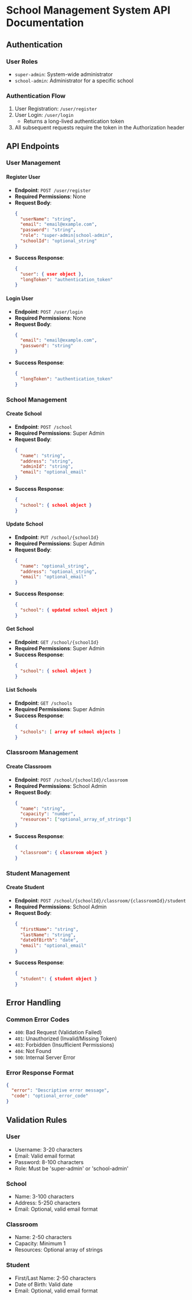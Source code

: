 # School Management System API Documentation

## Authentication

### User Roles
- `super-admin`: System-wide administrator
- `school-admin`: Administrator for a specific school

### Authentication Flow
1. User Registration: `/user/register`
2. User Login: `/user/login`
   - Returns a long-lived authentication token
3. All subsequent requests require the token in the Authorization header

## API Endpoints

### User Management

#### Register User
- **Endpoint**: `POST /user/register`
- **Required Permissions**: None
- **Request Body**:
  ```json
  {
    "userName": "string",
    "email": "email@example.com",
    "password": "string",
    "role": "super-admin|school-admin",
    "schoolId": "optional_string"
  }
  ```
- **Success Response**:
  ```json
  {
    "user": { user object },
    "longToken": "authentication_token"
  }
  ```

#### Login User
- **Endpoint**: `POST /user/login`
- **Required Permissions**: None
- **Request Body**:
  ```json
  {
    "email": "email@example.com",
    "password": "string"
  }
  ```
- **Success Response**:
  ```json
  {
    "longToken": "authentication_token"
  }
  ```

### School Management

#### Create School
- **Endpoint**: `POST /school`
- **Required Permissions**: Super Admin
- **Request Body**:
  ```json
  {
    "name": "string",
    "address": "string",
    "adminId": "string",
    "email": "optional_email"
  }
  ```
- **Success Response**:
  ```json
  {
    "school": { school object }
  }
  ```

#### Update School
- **Endpoint**: `PUT /school/{schoolId}`
- **Required Permissions**: Super Admin
- **Request Body**:
  ```json
  {
    "name": "optional_string",
    "address": "optional_string",
    "email": "optional_email"
  }
  ```
- **Success Response**:
  ```json
  {
    "school": { updated school object }
  }
  ```

#### Get School
- **Endpoint**: `GET /school/{schoolId}`
- **Required Permissions**: Super Admin
- **Success Response**:
  ```json
  {
    "school": { school object }
  }
  ```

#### List Schools
- **Endpoint**: `GET /schools`
- **Required Permissions**: Super Admin
- **Success Response**:
  ```json
  {
    "schools": [ array of school objects ]
  }
  ```

### Classroom Management

#### Create Classroom
- **Endpoint**: `POST /school/{schoolId}/classroom`
- **Required Permissions**: School Admin
- **Request Body**:
  ```json
  {
    "name": "string",
    "capacity": "number",
    "resources": ["optional_array_of_strings"]
  }
  ```
- **Success Response**:
  ```json
  {
    "classroom": { classroom object }
  }
  ```

### Student Management

#### Create Student
- **Endpoint**: `POST /school/{schoolId}/classroom/{classroomId}/student`
- **Required Permissions**: School Admin
- **Request Body**:
  ```json
  {
    "firstName": "string",
    "lastName": "string",
    "dateOfBirth": "date",
    "email": "optional_email"
  }
  ```
- **Success Response**:
  ```json
  {
    "student": { student object }
  }
  ```

## Error Handling

### Common Error Codes
- `400`: Bad Request (Validation Failed)
- `401`: Unauthorized (Invalid/Missing Token)
- `403`: Forbidden (Insufficient Permissions)
- `404`: Not Found
- `500`: Internal Server Error

### Error Response Format
```json
{
  "error": "Descriptive error message",
  "code": "optional_error_code"
}
```

## Validation Rules

### User
- Username: 3-20 characters
- Email: Valid email format
- Password: 8-100 characters
- Role: Must be 'super-admin' or 'school-admin'

### School
- Name: 3-100 characters
- Address: 5-250 characters
- Email: Optional, valid email format

### Classroom
- Name: 2-50 characters
- Capacity: Minimum 1
- Resources: Optional array of strings

### Student
- First/Last Name: 2-50 characters
- Date of Birth: Valid date
- Email: Optional, valid email format